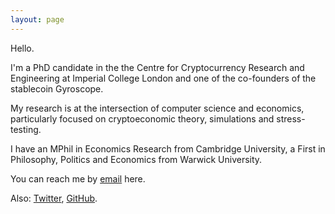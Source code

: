 ```yaml
---
layout: page
---
```


Hello.

I'm a PhD candidate in the the Centre for Cryptocurrency Research and Engineering at Imperial College London and one of the co-founders of the stablecoin Gyroscope. 

My research is at the intersection of computer science and economics, particularly focused on cryptoeconomic theory, simulations and stress-testing.

I have an MPhil in Economics Research from Cambridge University, a First in Philosophy, Politics and Economics from Warwick University.

You can reach me by [email](mailto:ljfgudgeon@gmail.com) here.

Also: [Twitter](https://www.twitter.com/ljfgudgeon), [GitHub](https://www.github.com/fsxforte).


